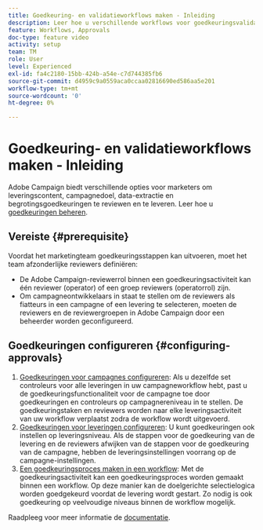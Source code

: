 ```yaml
---
title: Goedkeuring- en validatieworkflows maken - Inleiding
description: Leer hoe u verschillende workflows voor goedkeuringsvalidatie configureert.
feature: Workflows, Approvals
doc-type: feature video
activity: setup
team: TM
role: User
level: Experienced
exl-id: fa4c2180-15bb-424b-a54e-c7d744385fb6
source-git-commit: d4959c9a0559aca0ccaa02816690ed586aa5e201
workflow-type: tm+mt
source-wordcount: '0'
ht-degree: 0%

---
```


# Goedkeuring- en validatieworkflows maken - Inleiding

Adobe Campaign biedt verschillende opties voor marketers om leveringscontent, campagnedoel, data-extractie en begrotingsgoedkeuringen te reviewen en te leveren. Leer hoe u [goedkeuringen beheren](/help/process-management/create-approvals-and-validation-workflows/manage-approvals.md).

## Vereiste {#prerequisite}

Voordat het marketingteam goedkeuringsstappen kan uitvoeren, moet het team afzonderlijke reviewers definiëren:

* De Adobe Campaign-reviewerrol binnen een goedkeuringsactiviteit kan één reviewer (operator) of een groep reviewers (operatorrol) zijn.
* Om campagneontwikkelaars in staat te stellen om de reviewers als fiatteurs in een campagne of een levering te selecteren, moeten de reviewers en de reviewergroepen in Adobe Campaign door een beheerder worden geconfigureerd.

## Goedkeuringen configureren {#configuring-approvals}

1. [Goedkeuringen voor campagnes configureren](/help/process-management/create-approvals-and-validation-workflows/configure-approvals-for-campaigns.md): Als u dezelfde set controleurs voor alle leveringen in uw campagneworkflow hebt, past u de goedkeuringsfunctionaliteit voor de campagne toe door goedkeuringen en controleurs op campagnereniveau in te stellen. De goedkeuringstaken en reviewers worden naar elke leveringsactiviteit van uw workflow verplaatst zodra de workflow wordt uitgevoerd.
2. [Goedkeuringen voor leveringen configureren](/help/process-management/create-approvals-and-validation-workflows/configure-approvals-for-deliveries.md): U kunt goedkeuringen ook instellen op leveringsniveau. Als de stappen voor de goedkeuring van de levering en de reviewers afwijken van de stappen voor de goedkeuring van de campagne, hebben de leveringsinstellingen voorrang op de campagne-instellingen.
3. [Een goedkeuringsproces maken in een workflow](/help/process-management/create-approvals-and-validation-workflows/create-approval-process-in-a-workflow.md): Met de goedkeuringsactiviteit kan een goedkeuringsproces worden gemaakt binnen een workflow. Op deze manier kan de doelgerichte selectielogica worden goedgekeurd voordat de levering wordt gestart. Zo nodig is ook goedkeuring op veelvoudige niveaus binnen de workflow mogelijk.

Raadpleeg voor meer informatie de [documentatie](https://experienceleague.adobe.com/docs/campaign-classic/using/automating-with-workflows/flow-control-activities/approval.html?lang=nl).
